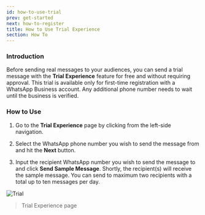 ```yaml
---
id: how-to-use-trial
prev: get-started
next: how-to-register
title: How to Use Trial Experience
section: How To
---
```


### Introduction

Before sending real messages to your audiences, you can send a trial message with the **Trial Experience** feature for free and without requiring approval. This trial is available only for first-time registration with a WhatsApp Business account. Any additional phone number needs to wait until the business is verified.

### How to Use

1. Go to the **Trial Experience** page by clicking from the left-side navigation.

2. Select the WhatsApp phone number you wish to send the message from and hit the **Next** button.

3. Input the recipient WhatsApp number you wish to send the message to and click **Send Sample Message**. Shortly, the recipient(s) will receive the sample message. You can send to maximum two recipients with a total up to ten messages per day.

![Trial](/assets/images/products/business-dashboard/image-trial.png)

> Trial Experience page
